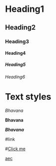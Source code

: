 # Heading1
## Heading2
### Heading3
#### Heading4
##### Heading5
###### Heading6

# Text styles
*Bhavana*

**Bhavana**

***Bhavana***

#link

#<a href="">Click me</a>

[aec]("https://www.aec.edu.in/")
